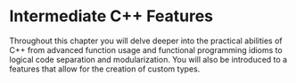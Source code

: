 # Intermediate C++ Features

Throughout this chapter you will delve deeper into the practical abilities of C++ from advanced function usage and functional programming idioms to logical code separation and modularization. You will also be introduced to a features that allow for the creation of custom types.
